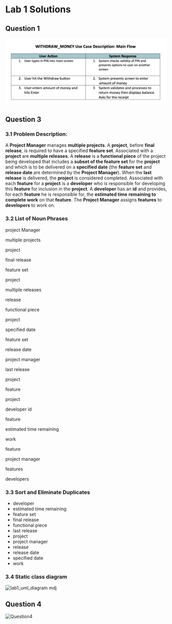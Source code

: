 # Lab 1 Solutions
## Question 1
<img src="./images/Question1.png">

## Question 3
### 3.1 Problem Description:

A **Project Manager** manages **multiple projects**. A **project**, before **final release**, is
required to have a specified **feature set**. Associated with a **project** are **multiple
releases**. A **release** is a **functional piece** of the project being developed that
includes a **subset of the feature set** for the **project** and which is to be delivered on a
**specified date** (the **feature set** and **release date** are determined by the **Project
Manager**). When the **last release** is delivered, the **project** is considered completed.
Associated with each **feature** for a **project** is a **developer** who is responsible for
developing this **feature** for inclusion in the **project**. A **developer** has an **id** and
provides, for each **feature** he is responsible for, the **estimated time** **remaining to
complete work** on that **feature**. The **Project Manager** assigns **features** to **developers**
to work on.

### 3.2 List of Noun Phrases

project Manager

multiple projects

project

final release

feature set

project

multiple releases

release

functional piece

project

specified date

feature set

release date

project manager

last release

project

feature

project

developer id

feature

estimated time remaining

work

feature

project manager

features

developers

### 3.3 Sort and Eliminate Duplicates

- developer
- estimated time remaining
- feature set
- final release
- functional piece
- last release
- project
- project manager
- release
- release date
- specified date
- work

### 3.4 Static class diagram
![lab1_uml_diagram mdj](https://github.com/user-attachments/assets/0a40b484-4d11-4e01-8d57-c263418bbc4e)

## Question 4
![Question4](https://github.com/user-attachments/assets/23c1d3e0-7414-428f-93ab-5adbfb96a5cf)


